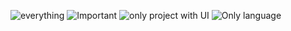 
![everything](https://i.ibb.co/VL8VM7D/JS-everything.png)
![Important](https://i.ibb.co/Y49zzJG/JS-important.png)
![only project with UI](https://i.ibb.co/PwHCLR3/JS-project-with-UI.png)
![Only language](https://i.ibb.co/N90W0Fg/JS-only-language-itself.png)


![]()